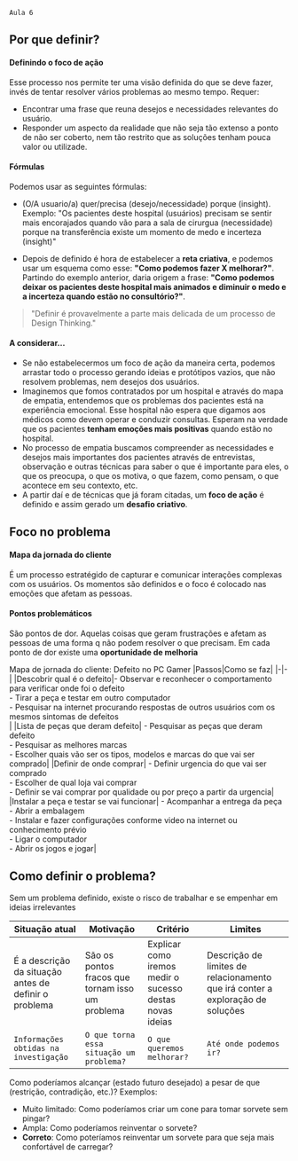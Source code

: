     Aula 6

## Por que definir?
#### Definindo o foco de ação
Esse processo nos permite ter uma visão definida do que se deve fazer, invés de tentar resolver vários problemas ao mesmo tempo. Requer:
- Encontrar uma frase que reuna desejos e necessidades relevantes do usuário.
- Responder um aspecto da realidade que não seja tão extenso a ponto de não ser coberto, nem tão restrito que as soluções tenham pouca valor ou utilizade.

#### Fórmulas
Podemos usar as seguintes fórmulas:
- (O/A usuario/a) quer/precisa (desejo/necessidade) porque (insight).
Exemplo: "Os pacientes deste hospital (usuários) precisam se sentir mais encorajados quando vão para a sala de cirurgua (necessidade) porque na transferência existe um momento de medo e incerteza (insight)"

- Depois de definido é hora de estabelecer a **reta criativa**, e podemos usar um esquema como esse: **"Como podemos fazer X melhorar?"**. Partindo do exemplo anterior, daria origem a frase: **"Como podemos deixar os pacientes deste hospital mais animados e diminuir o medo e a incerteza quando estão no consultório?"**.

> "Definir é provavelmente a parte mais delicada de um processo de Design Thinking."

#### A considerar...
- Se não estabelecermos um foco de ação da maneira certa, podemos arrastar todo o processo gerando ideias e protótipos vazios, que não resolvem problemas, nem desejos dos usuários.
- Imaginemos que fomos contratados por um hospital e através do mapa de empatia, entendemos que os problemas dos pacientes está na experiência emocional. Esse hospital não espera que digamos aos médicos como devem operar e conduzir consultas. Esperam na verdade que os pacientes **tenham emoções mais positivas** quando estão no hospital.
- No processo de empatia buscamos compreender as necessidades e desejos mais importantes dos pacientes através de entrevistas, observação e outras técnicas para saber o que é importante para eles, o que os preocupa, o que os motiva, o que fazem, como pensam, o que acontece em seu contexto, etc.
- A partir daí e de técnicas que já foram citadas, um **foco de ação** é definido e assim gerado um **desafio criativo**.

## Foco no problema
#### Mapa da jornada do cliente
É um processo estratégido de capturar e comunicar interações complexas com os usuários. Os momentos são definidos e o foco é colocado nas emoções que afetam as pessoas.
#### Pontos problemáticos
São pontos de dor. Aquelas coisas que geram frustrações e afetam as pessoas de uma forma q não podem resolver o que precisam. Em cada ponto de dor existe uma **oportunidade de melhoria**

Mapa de jornada do cliente: Defeito no PC Gamer
|Passos|Como se faz|
|-|-|
|Descobrir qual é o defeito|- Observar e reconhecer o comportamento para verificar onde foi o defeito <br> - Tirar a peça e testar em outro computador<br> - Pesquisar na internet procurando respostas de outros usuários com os mesmos sintomas de defeitos<br>|
|Lista de peças que deram defeito| - Pesquisar as peças que deram defeito<br> - Pesquisar as melhores marcas<br> - Escolher quais vão ser os tipos, modelos e marcas do que vai ser comprado|
|Definir de onde comprar| - Definir urgencia do que vai ser comprado<br> - Escolher de qual loja vai comprar <br> - Definir se vai comprar por qualidade ou por preço a partir da urgencia|
|Instalar a peça e testar se vai funcionar| - Acompanhar a entrega da peça<br> - Abrir a embalagem<br> - Instalar e fazer configurações conforme video na internet ou conhecimento prévio<br> - Ligar o computador<br> - Abrir os jogos e jogar|

## Como definir o problema?
Sem um problema definido, existe o risco de trabalhar e se empenhar em ideias irrelevantes

Situação atual| Motivação| Critério| Limites|
|-|-|-|-|
É a descrição da situação antes de definir o problema| São os pontos fracos que tornam isso um problema| Explicar como iremos medir o sucesso destas novas ideias| Descrição de limites de relacionamento que irá conter a exploração de soluções|
`Informações obtidas na investigação`| `O que torna essa situação um problema?`| `O que queremos melhorar?`|`Até onde podemos ir?`|

Como poderíamos alcançar (estado futuro desejado) a pesar de que (restrição, contradição, etc.)?
Exemplos: 
- Muito limitado: Como poderíamos criar um cone para tomar sorvete sem pingar?
- Ampla: Como poderíamos reinventar o sorvete?
- **Correto**: Como poteríamos reinventar um sorvete para que seja mais confortável de carregar?